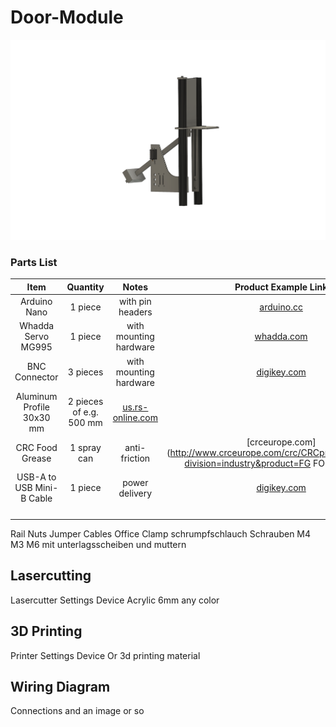 # Door-Module
<p align="center">
  <img src="./images/Door-Module.png" width="800">
</p>




### Parts List

| Item | Quantity | Notes | Product Example Link |
| :---: | :---: | :---: | :---: |
| Arduino Nano | 1 piece | with pin headers | [arduino.cc](https://store-usa.arduino.cc/products/arduino-nano?selectedStore=us) |
| Whadda Servo MG995 | 1 piece | with mounting hardware | [whadda.com](https://whadda.com/product/servo-mg995-wpm603/) |
| BNC Connector | 3 pieces | with mounting hardware | [digikey.com](https://www.digikey.de/de/products/detail/amphenol-rf/31-221-RFX/100648) |
| Aluminum Profile 30x30 mm | 2 pieces of e.g. 500 mm | [us.rs-online.com](https://us.rs-online.com/product/bosch-rexroth-assembly-technology/3842990720-1000mm/73548689/) |
| CRC Food Grease | 1 spray can | anti-friction | [crceurope.com](http://www.crceurope.com/crc/CRCproductdetail.csp?division=industry&product=FG FOOD GREASE) |
| USB-A to USB Mini-B Cable | 1 piece | power delivery | [digikey.com](https://www.digikey.de/en/products/detail/qualtek/3021003-03/1531289) |
|  |  |  |
|  |  |  |
|  |  |  |
|  |  |  |


Rail Nuts
Jumper Cables
Office Clamp
schrumpfschlauch
Schrauben M4 M3 M6 mit unterlagsscheiben und muttern


Lasercutting
--------------------
Lasercutter Settings
Device
Acrylic 6mm any color



3D Printing
--------------------
Printer Settings
Device
Or 3d printing material


Wiring Diagram
--------------------
Connections and an image or so


